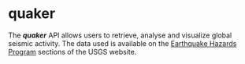 # quaker

The **_quaker_** API allows users to retrieve, analyse and visualize global seismic activity. The data used is available on the [Earthquake Hazards Program](http://earthquake.usgs.gov/earthquakes/feed/v1.0/geojson.php) sections of the USGS website.

